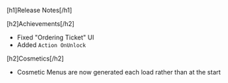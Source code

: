 [h1]Release Notes[/h1]

[h2]Achievements[/h2]
- Fixed "Ordering Ticket" UI
- Added `Action OnUnlock`

[h2]Cosmetics[/h2]
- Cosmetic Menus are now generated each load rather than at the start
